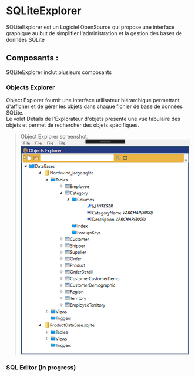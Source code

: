 # SQLiteExplorer 
SQLiteExplorer est un Logiciel OpenSource  qui propose une interface graphique au but de simplifier
l'administration et la gestion des bases de données SQLite
## Composants :
SQLiteExplorer inclut plusieurs composants  
### Objects Explorer
Object Explorer fournit une interface utilisateur hiérarchique permettant d'afficher et de gérer les objets dans chaque fichier de base de données SQLite.<br/>
Le volet Détails de l'Explorateur d'objets présente une vue tabulaire des objets  et permet de rechercher des objets spécifiques. <br/>
> Object Explorer screenshot.
![](/ObjectExplorer.PNG)
### SQL Editor (In progress)
